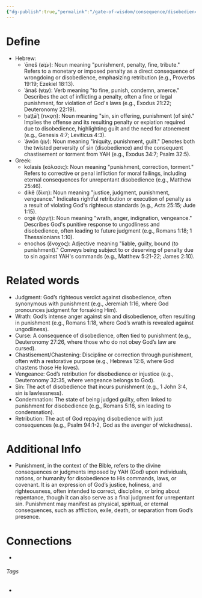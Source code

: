 ```yaml
---
{"dg-publish":true,"permalink":"/gate-of-wisdom/consequence/disobedience/punishment/","tags":["#GateWisdom","ConsequenceDisobedience","P"]}
---
```


# Define
- Hebrew: 
	- ʿōneš (עֹנֶשׁ): Noun meaning "punishment, penalty, fine, tribute." Refers to a monetary or imposed penalty as a direct consequence of wrongdoing or disobedience, emphasizing retribution (e.g., Proverbs 19:19; Ezekiel 18:13).
	- ʿānaš (עָנַשׁ): Verb meaning "to fine, punish, condemn, amerce." Describes the act of inflicting a penalty, often a fine or legal punishment, for violation of God's laws (e.g., Exodus 21:22; Deuteronomy 22:19).
	- ḥaṭṭāʾṯ (חַטָּאת): Noun meaning "sin, sin offering, punishment (of sin)." Implies the offense and its resulting penalty or expiation required due to disobedience, highlighting guilt and the need for atonement (e.g., Genesis 4:7; Leviticus 4:3).
	- ʿāwōn (עָוֹן): Noun meaning "iniquity, punishment, guilt." Denotes both the twisted perversity of sin (disobedience) and the consequent chastisement or torment from YAH (e.g., Exodus 34:7; Psalm 32:5).
- Greek: 
	- kolasis (κόλασις): Noun meaning "punishment, correction, torment." Refers to corrective or penal infliction for moral failings, including eternal consequences for unrepentant disobedience (e.g., Matthew 25:46).
	- dikē (δίκη): Noun meaning "justice, judgment, punishment, vengeance." Indicates rightful retribution or execution of penalty as a result of violating God's righteous standards (e.g., Acts 25:15; Jude 1:15).
	- orgē (ὀργή): Noun meaning "wrath, anger, indignation, vengeance." Describes God's punitive response to ungodliness and disobedience, often leading to future judgment (e.g., Romans 1:18; 1 Thessalonians 1:10).
	- enochos (ἔνοχος): Adjective meaning "liable, guilty, bound (to punishment)." Conveys being subject to or deserving of penalty due to sin against YAH's commands (e.g., Matthew 5:21-22; James 2:10).

# Related words
- Judgment: God’s righteous verdict against disobedience, often synonymous with punishment (e.g., Jeremiah 1:16, where God pronounces judgment for forsaking Him).
- Wrath: God’s intense anger against sin and disobedience, often resulting in punishment (e.g., Romans 1:18, where God’s wrath is revealed against ungodliness).
- Curse: A consequence of disobedience, often tied to punishment (e.g., Deuteronomy 27:26, where those who do not obey God’s law are cursed).
- Chastisement/Chastening: Discipline or correction through punishment, often with a restorative purpose (e.g., Hebrews 12:6, where God chastens those He loves).
- Vengeance: God’s retribution for disobedience or injustice (e.g., Deuteronomy 32:35, where vengeance belongs to God).
- Sin: The act of disobedience that incurs punishment (e.g., 1 John 3:4, sin is lawlessness).
- Condemnation: The state of being judged guilty, often linked to punishment for disobedience (e.g., Romans 5:16, sin leading to condemnation).
- Retribution: The act of God repaying disobedience with just consequences (e.g., Psalm 94:1-2, God as the avenger of wickedness).

# Additional Info
- Punishment, in the context of the Bible, refers to the divine consequences or judgments imposed by YAH (God) upon individuals, nations, or humanity for disobedience to His commands, laws, or covenant. It is an expression of God’s justice, holiness, and righteousness, often intended to correct, discipline, or bring about repentance, though it can also serve as a final judgment for unrepentant sin. Punishment may manifest as physical, spiritual, or eternal consequences, such as affliction, exile, death, or separation from God’s presence.

# Connections
- 

###### Tags
- 